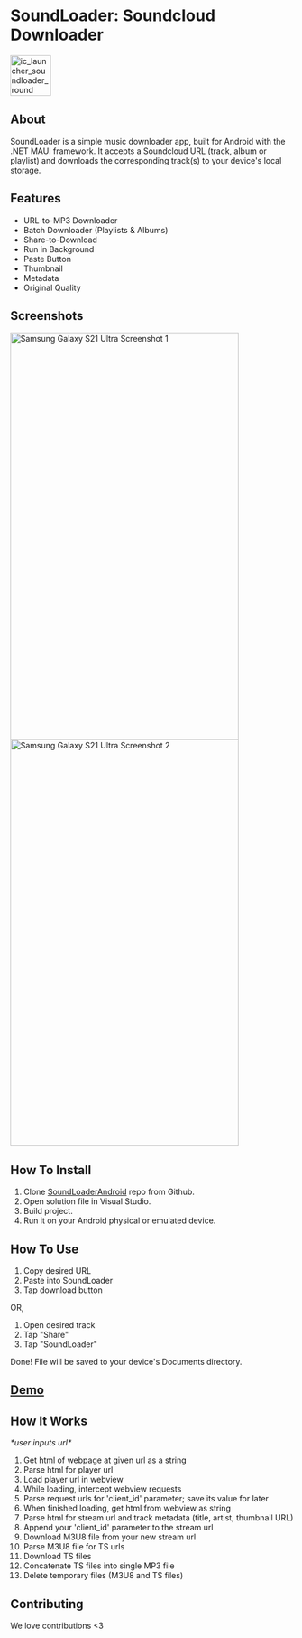 # SoundLoader: Soundcloud Downloader

<img width="72" height="72" alt="ic_launcher_soundloader_round" src="https://github.com/user-attachments/assets/1cd86fc9-3afa-415c-8bcf-6d0cd810ab82" />  

## About

SoundLoader is a simple music downloader app, built for Android with the .NET MAUI framework.  It accepts a Soundcloud URL (track, album or playlist) and downloads the corresponding track(s) to your device's local storage.


## Features

*  URL-to-MP3 Downloader
*  Batch Downloader (Playlists & Albums)
*  Share-to-Download
*  Run in Background
*  Paste Button
*  Thumbnail
*  Metadata
*  Original Quality

## Screenshots

<img width="405" height="720" alt="Samsung Galaxy S21 Ultra Screenshot 1" src="https://github.com/user-attachments/assets/ae7b687a-7609-4f2a-b28a-54cd3d7710dd" />
<img width="405" height="720" alt="Samsung Galaxy S21 Ultra Screenshot 2" src="https://github.com/user-attachments/assets/cc057454-9e08-4ad9-b9d1-49dbfd81e113" />


## How To Install

1.  Clone [SoundLoaderAndroid](https://github.com/mvxGREEN/SoundLoaderAndroid) repo from Github.
2.  Open solution file in Visual Studio.
3.  Build project.
4.  Run it on your Android physical or emulated device.


## How To Use

1.  Copy desired URL
2.  Paste into SoundLoader
3.  Tap download button

OR,

1.  Open desired track
2.  Tap "Share"
3.  Tap "SoundLoader"

Done!  File will be saved to your device's Documents directory.


## [Demo](https://youtu.be/Evi0wVs-WLI?si=z8fdNlIfUhn9m3Xa)


## How It Works

*\*user inputs url\**
1.  Get html of webpage at given url as a string
2.  Parse html for player url
3.  Load player url in webview
4.  While loading, intercept webview requests
5.  Parse request urls for 'client_id' parameter; save its value for later
6.  When finished loading, get html from webview as string
7.  Parse html for stream url and track metadata (title, artist, thumbnail URL)
8.  Append your 'client_id' parameter to the stream url
9.  Download M3U8 file from your new stream url
10.  Parse M3U8 file for TS urls
11.  Download TS files
12.  Concatenate TS files into single MP3 file
13.  Delete temporary files (M3U8 and TS files)


## Contributing

We love contributions <3
